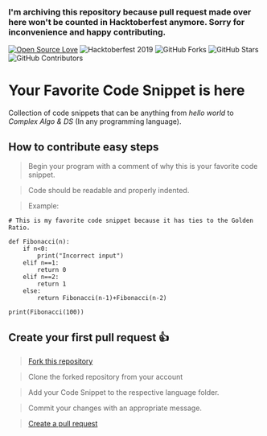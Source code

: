 ### I'm archiving this repository because pull request made over here won't be counted in Hacktoberfest anymore. Sorry for inconvenience and happy contributing. 

[![Open Source Love](https://badges.frapsoft.com/os/v2/open-source.svg?v=103)](https://github.com/ellerbrock/open-source-badges/)
![Hacktoberfest 2019](https://img.shields.io/badge/Hacktoberfest-2019-purple)
![GitHub Forks](https://img.shields.io/github/forks/sukhdeepg/Hacktoberfest?style=social)
![GitHub Stars](https://img.shields.io/github/stars/sukhdeepg/Hacktoberfest?style=social)
![GitHub Contributors](https://img.shields.io/github/contributors/sukhdeepg/Hacktoberfest?style=social)


# Your Favorite Code Snippet is here
Collection of code snippets that can be anything from _hello world_ to _Complex Algo & DS_ (In any programming language).

## How to contribute easy steps
> Begin your program with a comment of why this is your favorite code snippet.

> Code should be readable and properly indented.

> Example:
```
# This is my favorite code snippet because it has ties to the Golden Ratio.

def Fibonacci(n): 
    if n<0: 
        print("Incorrect input")
    elif n==1: 
        return 0
    elif n==2: 
        return 1
    else: 
        return Fibonacci(n-1)+Fibonacci(n-2)
  
print(Fibonacci(100)) 
```
## Create your first pull request :+1:

> [Fork this repository](https://help.github.com/articles/fork-a-repo/)

>  Clone the forked repository from your account

> Add your Code Snippet to the respective language folder.

> Commit your changes with an appropriate message.

> [Create a pull request](https://help.github.com/articles/creating-a-pull-request-from-a-fork/)
